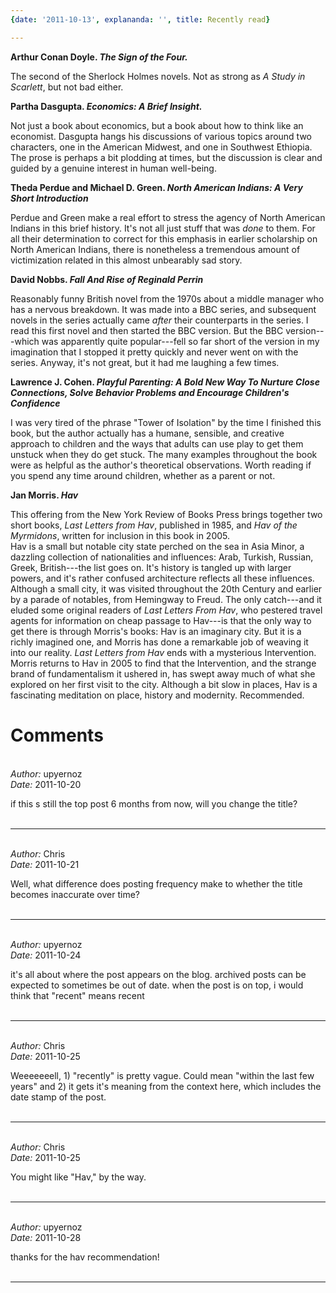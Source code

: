 ```yaml
---
{date: '2011-10-13', explananda: '', title: Recently read}

---
```

<strong>Arthur Conan Doyle. <em>The Sign of the Four.</em></strong>

The second of the Sherlock Holmes novels.  Not as strong as <em>A Study in Scarlett</em>, but not bad either.

<strong>Partha Dasgupta. <em>Economics: A Brief Insight.</em></strong>

Not just a book about economics, but a book about how to think like an economist.  Dasgupta hangs his discussions of various topics around two characters, one in the American Midwest, and one in Southwest Ethiopia.  The prose is perhaps a bit plodding at times, but the discussion is clear and guided by a genuine interest in human well-being.

<strong>Theda Perdue and Michael D. Green. <em>North American Indians: A Very Short Introduction</em></strong>

Perdue and Green make a real effort to stress the agency of North American Indians in this brief history.  It's not all just stuff that was <em>done</em> to them.  For all their determination to correct for this emphasis in earlier scholarship on North American Indians, there is nonetheless a tremendous amount of victimization related in this almost unbearably sad story.

<strong>David Nobbs. <em>Fall And Rise of Reginald Perrin</em></strong>

Reasonably funny British novel from the 1970s about a middle manager who has a nervous breakdown.  It was made into a BBC series, and subsequent novels in the series actually came <em>after</em> their counterparts in the series.  I read this first novel and then started the BBC version.  But the BBC version---which was apparently quite popular---fell so far short of the version in my imagination that I stopped it pretty quickly and never went on with the series.  Anyway, it's not great, but it had me laughing a few times.

<strong>Lawrence J. Cohen. <em>Playful Parenting: A Bold New Way To Nurture Close Connections, Solve Behavior Problems and Encourage Children's Confidence</em></strong>

I was very tired of the phrase "Tower of Isolation" by the time I finished this book, but the author actually has a humane, sensible, and creative approach to children and the ways that adults can use play to get them unstuck when they do get stuck.  The many examples throughout the book were as helpful as the author's theoretical observations.  Worth reading if you spend any time around children, whether as a parent or not.

<strong>Jan Morris. <em>Hav</em></strong>

This offering from the New York Review of Books Press brings together two short books, <em>Last Letters from Hav</em>, published in 1985, and <em>Hav of the Myrmidons</em>, written for inclusion in this book in 2005.  
Hav is a small but notable city state perched on the sea in Asia Minor, a dazzling collection of nationalities and influences: Arab, Turkish, Russian, Greek, British---the list goes on.  It's history is tangled up with larger powers, and it's rather confused architecture reflects all these influences.  Although a small city, it was visited throughout the 20th Century and earlier by a parade of notables, from Hemingway to Freud.  The only catch---and it eluded some original readers of <em>Last Letters From Hav</em>, who pestered travel agents for information on cheap passage to Hav---is that the only way to get there is through Morris's books: Hav is an imaginary city.  But it is a richly imagined one, and Morris has done a remarkable job of weaving it into our reality.  <em>Last Letters from Hav</em> ends with a mysterious Intervention.  Morris returns to Hav in 2005 to find that the Intervention, and the strange brand of fundamentalism it ushered in, has swept away much of what she explored on her first visit to the city.  Although a bit slow in places, Hav is a fascinating meditation on place, history and modernity.  Recommended.


<h1>Comments</h1>


<br/>
<em>Author:</em> upyernoz
<br/><em>Date:</em> 2011-10-20

if this s still the top post 6 months from now, will you change the title?
<br/>
<br/>

*******************************************************************************



<br/>
<em>Author:</em> Chris
<br/><em>Date:</em> 2011-10-21

Well, what difference does posting frequency make to whether the title becomes inaccurate over time?
<br/>
<br/>

*******************************************************************************



<br/>
<em>Author:</em> upyernoz
<br/><em>Date:</em> 2011-10-24

it's all about where the post appears on the blog. archived posts can be expected to sometimes be out of date. when the post is on top, i would think that "recent" means recent
<br/>
<br/>

*******************************************************************************



<br/>
<em>Author:</em> Chris
<br/><em>Date:</em> 2011-10-25

Weeeeeeell, 1) "recently" is pretty vague. Could mean "within the last few years" and 2) it gets it's meaning from the context here, which includes the date stamp of the post.
<br/>
<br/>

*******************************************************************************



<br/>
<em>Author:</em> Chris
<br/><em>Date:</em> 2011-10-25

You might like "Hav," by the way.
<br/>
<br/>

*******************************************************************************



<br/>
<em>Author:</em> upyernoz
<br/><em>Date:</em> 2011-10-28

thanks for the hav recommendation!
<br/>
<br/>

*******************************************************************************


